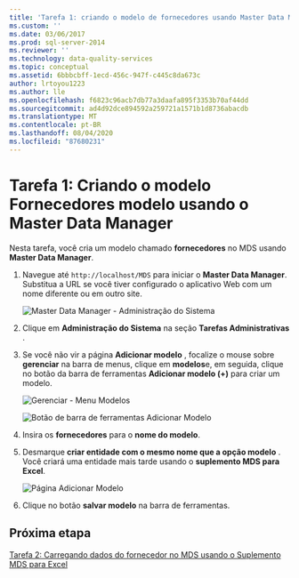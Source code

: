 ```yaml
---
title: 'Tarefa 1: criando o modelo de fornecedores usando Master Data Manager | Microsoft Docs'
ms.custom: ''
ms.date: 03/06/2017
ms.prod: sql-server-2014
ms.reviewer: ''
ms.technology: data-quality-services
ms.topic: conceptual
ms.assetid: 6bbbcbff-1ecd-456c-947f-c445c8da673c
author: lrtoyou1223
ms.author: lle
ms.openlocfilehash: f6823c96acb7db77a3daafa895f3353b70af44dd
ms.sourcegitcommit: ad4d92dce894592a259721a1571b1d8736abacdb
ms.translationtype: MT
ms.contentlocale: pt-BR
ms.lasthandoff: 08/04/2020
ms.locfileid: "87680231"
---
```

# <a name="task-1-creating-suppliers-model-using-master-data-manager"></a>Tarefa 1: Criando o modelo Fornecedores modelo usando o Master Data Manager
  Nesta tarefa, você cria um modelo chamado **fornecedores** no MDS usando **Master Data Manager**.  
  
1.  Navegue até `http://localhost/MDS` para iniciar o **Master Data Manager**. Substitua a URL se você tiver configurado o aplicativo Web com um nome diferente ou em outro site.  
  
     ![Master Data Manager - Administração do Sistema](../../2014/tutorials/media/et-creatingsuppliersmodelusingmdm-01.jpg "Master Data Manager - Administração do Sistema")  
  
2.  Clique em **Administração do Sistema** na seção **Tarefas Administrativas** .  
  
3.  Se você não vir a página **Adicionar modelo** , focalize o mouse sobre **gerenciar** na barra de menus, clique em **modelos**e, em seguida, clique no botão da barra de ferramentas **Adicionar modelo (+)** para criar um modelo.  
  
     ![Gerenciar - Menu Modelos](../../2014/tutorials/media/et-creatingsuppliersmodelusingmdm-02.jpg "Gerenciar - Menu Modelos")  
  
     ![Botão de barra de ferramentas Adicionar Modelo](../../2014/tutorials/media/et-creatingsuppliersmodelusingmdm-03.jpg "Botão de barra de ferramentas Adicionar Modelo")  
  
4.  Insira os **fornecedores** para o **nome do modelo**.  
  
5.  Desmarque **criar entidade com o mesmo nome que a opção modelo** . Você criará uma entidade mais tarde usando o **suplemento MDS para Excel**.  
  
     ![Página Adicionar Modelo](../../2014/tutorials/media/et-creatingsuppliersmodelusingmdm-04.jpg "Página Adicionar Modelo")  
  
6.  Clique no botão **salvar modelo** na barra de ferramentas.  
  
## <a name="next-step"></a>Próxima etapa  
 [Tarefa 2: Carregando dados do fornecedor no MDS usando o Suplemento MDS para Excel](../../2014/tutorials/task-2-uploading-supplier-data-to-mds-using-mds-add-in-for-excel.md)  
  
  
